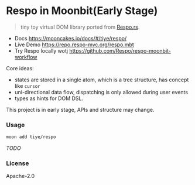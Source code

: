 # Respo in Moonbit(Early Stage)

> tiny toy virtual DOM library ported from [Respo.rs](https://github.com/Respo/respo.rs).

- Docs https://mooncakes.io/docs/#/tiye/respo/
- Live Demo https://repo.respo-mvc.org/respo.mbt
- Try Respo locally wotj https://github.com/Respo/respo-moonbit-workflow

Core ideas:

- states are stored in a single atom, which is a tree structure, has concept like `cursor`
- uni-directional data flow, dispatching is only allowed during user events
- types as hints for DOM DSL.

This project is in early stage, APIs and structure may change.

### Usage

```bash
moon add tiye/respo
```

_TODO_

### License

Apache-2.0

